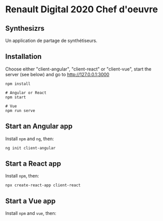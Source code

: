 # Renault Digital 2020 Chef d'oeuvre

## Synthesizrs

Un application de partage de synthétiseurs.

## Installation

Choose either "client-angular", "client-react" or "client-vue", start the server (see below) and go to http://127.0.0.1:3000

```
npm install

# Angular or React
npm start

# Vue
npm run serve
```

## Start an Angular app

Install `npm` and `ng`, then:

```
ng init client-angular
```

## Start a React app

Install `npm`, then:

```
npx create-react-app client-react
```

## Start a Vue app

Install `npm` and `vue`, then:

```
vue create client-vue
```

## Add bootstrap

Add this to head

```html
    <link rel="stylesheet"
          href="https://maxcdn.bootstrapcdn.com/bootstrap/4.5.0/css/bootstrap.min.css"
          integrity="sha384-9aIt2nRpC12Uk9gS9baDl411NQApFmC26EwAOH8WgZl5MYYxFfc+NcPb1dKGj7Sk"
          crossorigin="anonymous"/>
```